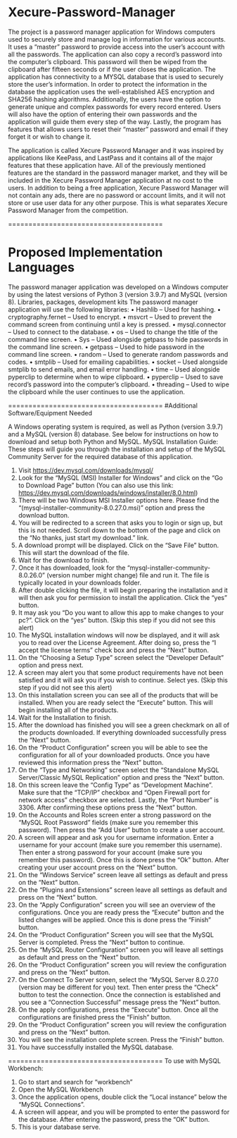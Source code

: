 # Xecure-Password-Manager

The project is a password manager application for Windows computers used to securely store and manage log in information for various accounts. It uses a “master” password to provide access into the user’s account with all the passwords. The application can also copy a record’s password into the computer’s clipboard. This password will then be wiped from the clipboard after fifteen seconds or if the user closes the application. The application has connectivity to a MYSQL database that is used to securely store the user’s information. In order to protect the information in the database the application uses the well-established AES encryption and SHA256 hashing algorithms. Additionally, the users have the option to generate unique and complex passwords for every record entered. Users will also have the option of entering their own passwords and the application will guide them every step of the way. Lastly, the program has features that allows users to reset their “master” password and email if they forget it or wish to change it.

The application is called Xecure Password Manager and it was inspired by applications like KeePass, and LastPass and it contains all of the major features that these application have. All of the previously mentioned features are the standard in the password manager market, and they will be included in the Xecure Password Manager application at no cost to the users. In addition to being a free application, Xecure Password Manager will not contain any ads, there are no password or account limits, and it will not store or use user data for any other purpose. This is what separates Xecure Password Manager from the competition.

======================================

# Proposed Implementation Languages

The password manager application was developed on a Windows computer by using the latest versions of Python 3 (version 3.9.7) and MySQL (version 8).
Libraries, packages, development kits
The password manager application will use the following libraries:
•	Hashlib – Used for hashing.
•	cryptography.fernet – Used to encrypt.
•	msvcrt – Used to prevent the command screen from continuing until a key is pressed.
•	mysql.connector – Used to connect to the database.
•	os – Used to change the title of the command line screen.
•	Sys – Used alongside getpass to hide passwords in the command line screen.
•	getpass – Used to hide password in the command line screen. 
•	random – Used to generate random passwords and codes.
•	smtplib – Used for emailing capabilities.
•	socket – Used alongside smtplib to send emails, and email error handling.
•	time – Used alongside pyperclip to determine when to wipe clipboard.
•	pyperclip – Used to save record’s password into the computer’s clipboard.
•	threading – Used to wipe the clipboard while the user continues to use the application.


======================================
#Additional Software/Equipment Needed

A Windows operating system is required, as well as Python (version 3.9.7) and a MySQL (version 8) database. See below for instructions on how to download and setup both Python and MySQL.
MySQL Installation Guide: 
These steps will guide you through the installation and setup of the MySQL Community Server for the required database of this application.
1.	Visit https://dev.mysql.com/downloads/mysql/
2.	Look for the “MySQL (MSI) Installer for Windows” and click on the “Go to Download Page” button (You can also use this link: https://dev.mysql.com/downloads/windows/installer/8.0.html)
3.	There will be two Windows MSI Installer options here. Please find the “(mysql-installer-community-8.0.27.0.msi)” option and press the download button.
4.	You will be redirected to a screen that asks you to login or sign up, but this is not needed. Scroll down to the bottom of the page and click on the “No thanks, just start my download.” link.  
5.	A download prompt will be displayed. Click on the “Save File” button. This will start the download of the file.
6.	Wait for the download to finish.
7.	Once it has downloaded, look for the “mysql-installer-community-8.0.26.0” (version number might change) file and run it. The file is typically located in your downloads folder.
8.	After double clicking the file, it will begin preparing the installation and it will then ask you for permission to install the application. Click the “yes” button.
9.	It may ask you “Do you want to allow this app to make changes to your pc?”. Click on the “yes” button. (Skip this step if you did not see this alert)
10.	The MySQL installation windows will now be displayed, and it will ask you to read over the License Agreement. After doing so, press the “I accept the license terms” check box and press the “Next” button.
11.	On the “Choosing a Setup Type” screen select the “Developer Default” option and press next.
12.	A screen may alert you that some product requirements have not been satisfied and it will ask you if you wish to continue. Select yes. (Skip this step if you did not see this alert)
13.	On this installation screen you can see all of the products that will be installed. When you are ready select the “Execute” button. This will begin installing all of the products.
14.	Wait for the Installation to finish.
15.	After the download has finished you will see a green checkmark on all of the products downloaded. If everything downloaded successfully press the “Next” button.
16.	On the “Product Configuration” screen you will be able to see the configuration for all of your downloaded products. Once you have reviewed this information press the “Next” button.
17.	On the “Type and Networking” screen select the “Standalone MySQL Server/Classic MySQL Replication” option and press the “Next” button.
18.	On this screen leave the “Config Type” as “Development Machine”. Make sure that the “TCP/IP” checkbox and “Open Firewall port for network access” checkbox are selected. Lastly, the “Port Number” is 3306. After confirming these options press the “Next” button.
19.	On the Accounts and Roles screen enter a strong password on the “MySQL Root Password” fields (make sure you remember this password). Then press the “Add User” button to create a user account. 
20.	A screen will appear and ask you for username information. Enter a username for your account (make sure you remember this username). Then enter a strong password for your account (make sure you remember this password). Once this is done press the “Ok” button. After creating your user account press on the “Next” button.
21.	On the “Windows Service” screen leave all settings as default and press on the “Next” button.
22.	On the “Plugins and Extensions” screen leave all settings as default and press on the “Next” button.
23.	On the “Apply Configuration” screen you will see an overview of the configurations. Once you are ready press the “Execute” button and the listed changes will be applied. Once this is done press the “Finish” button.
24.	On the “Product Configuration” Screen you will see that the MySQL Server is completed. Press the “Next” button to continue.
25.	On the “MySQL Router Configuration” screen you will leave all settings as default and press on the “Next” button.
26.	On the “Product Configuration” screen you will review the configuration and press on the “Next” button.
27.	On the Connect To Server screen, select the “MySQL Server 8.0.27.0 (version may be different for you) text. Then enter press the “Check” button to test the connection. Once the connection is established and you see a “Connection Successful” message press the “Next” button.
28.	On the apply configurations, press the “Execute” button. Once all the configurations are finished press the “Finish” button.
29.	On the “Product Configuration” screen you will review the configuration and press on the “Next” button.
30.	You will see the installation complete screen. Press the “Finish” button.
31.	You have successfully installed the MySQL database.


======================================
To use with MySQL Workbench:

1.	Go to start and search for “workbench”
2.	Open the MySQL Workbench
3.	Once the application opens, double click the “Local instance” below the “MySQL Connections”.
4.	A screen will appear, and you will be prompted to enter the password for the database. After entering the password, press the “OK” button.
5.	This is your database serve.
